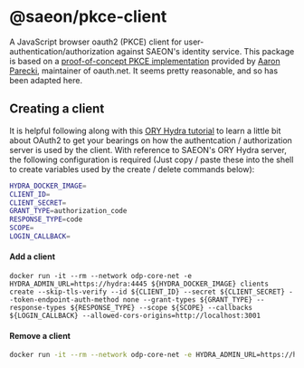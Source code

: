 # @saeon/pkce-client
A JavaScript browser oauth2 (PKCE) client for user-authentication/authorization against SAEON's identity service. This package is based on a [proof-of-concept PKCE implementation](https://github.com/aaronpk/pkce-vanilla-js) provided by [Aaron Parecki](https://github.com/aaronpk), maintainer of oauth.net. It seems pretty reasonable, and so has been adapted here.

## Creating a client
It is helpful following along with this [ORY Hydra tutorial](https://www.ory.sh/hydra/docs/5min-tutorial/) to learn a little bit about OAuth2 to get your bearings on how the authentcation / authorization server is used by the client. With reference to SAEON's ORY Hydra server, the following configuration is required (Just copy / paste these into the shell to create variables used by the create / delete commands below):

```sh
HYDRA_DOCKER_IMAGE=
CLIENT_ID=
CLIENT_SECRET=
GRANT_TYPE=authorization_code
RESPONSE_TYPE=code
SCOPE=
LOGIN_CALLBACK=
```

#### Add a client
```
docker run -it --rm --network odp-core-net -e HYDRA_ADMIN_URL=https://hydra:4445 ${HYDRA_DOCKER_IMAGE} clients create --skip-tls-verify --id ${CLIENT_ID} --secret ${CLIENT_SECRET} --token-endpoint-auth-method none --grant-types ${GRANT_TYPE} --response-types ${RESPONSE_TYPE} --scope ${SCOPE} --callbacks ${LOGIN_CALLBACK} --allowed-cors-origins=http://localhost:3001
```

#### Remove a client
```sh
docker run -it --rm --network odp-core-net -e HYDRA_ADMIN_URL=https://hydra:4445 ${HYDRA_DOCKER_IMAGE} clients delete --skip-tls-verify ${CLIENT_ID}
```